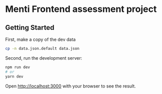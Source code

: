 # Menti Frontend assessment project

## Getting Started

First, make a copy of the dev data

```bash
cp -n data.json.default data.json
```

Second, run the development server:

```bash
npm run dev
# or
yarn dev
```

Open [http://localhost:3000](http://localhost:3000) with your browser to see the result.
